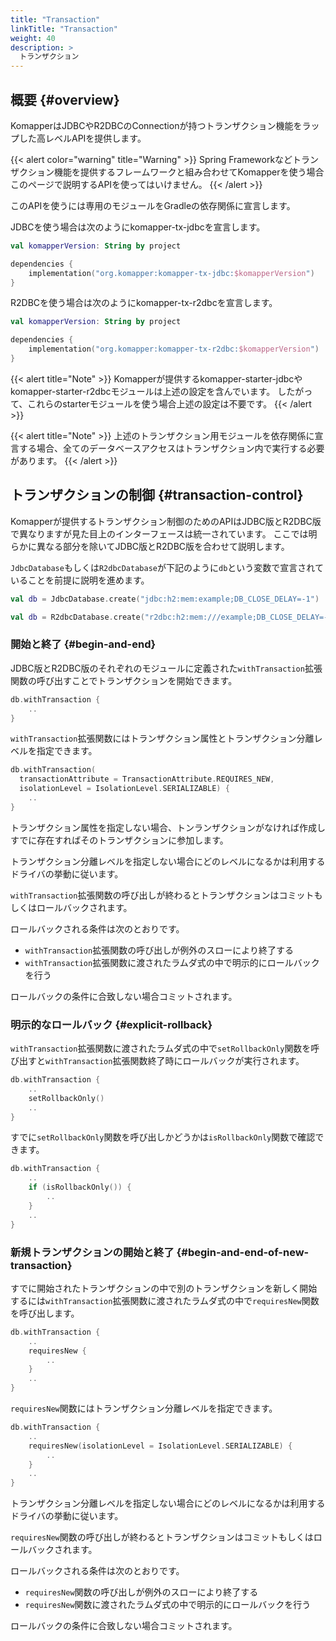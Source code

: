```yaml
---
title: "Transaction"
linkTitle: "Transaction"
weight: 40
description: >
  トランザクション
---
```


## 概要 {#overview}

KomapperはJDBCやR2DBCのConnectionが持つトランザクション機能をラップした高レベルAPIを提供します。

{{< alert color="warning" title="Warning" >}}
Spring Frameworkなどトランザクション機能を提供するフレームワークと組み合わせてKomapperを使う場合
このページで説明するAPIを使ってはいけません。
{{< /alert >}}

このAPIを使うには専用のモジュールをGradleの依存関係に宣言します。

JDBCを使う場合は次のようにkomapper-tx-jdbcを宣言します。

```kotlin
val komapperVersion: String by project

dependencies { 
    implementation("org.komapper:komapper-tx-jdbc:$komapperVersion")
}
```

R2DBCを使う場合は次のようにkomapper-tx-r2dbcを宣言します。

```kotlin
val komapperVersion: String by project

dependencies {
    implementation("org.komapper:komapper-tx-r2dbc:$komapperVersion")
}
```

{{< alert title="Note" >}}
Komapperが提供するkomapper-starter-jdbcやkomapper-starter-r2dbcモジュールは上述の設定を含んでいます。
したがって、これらのstarterモジュールを使う場合上述の設定は不要です。
{{< /alert >}}

{{< alert title="Note" >}}
上述のトランザクション用モジュールを依存関係に宣言する場合、全てのデータベースアクセスはトランザクション内で実行する必要があります。
{{< /alert >}}

## トランザクションの制御 {#transaction-control}

Komapperが提供するトランザクション制御のためのAPIはJDBC版とR2DBC版で異なりますが見た目上のインターフェースは統一されています。
ここでは明らかに異なる部分を除いてJDBC版とR2DBC版を合わせて説明します。

`JdbcDatabase`もしくは`R2dbcDatabase`が下記のように`db`という変数で宣言されていることを前提に説明を進めます。

```kotlin
val db = JdbcDatabase.create("jdbc:h2:mem:example;DB_CLOSE_DELAY=-1")
```

```kotlin
val db = R2dbcDatabase.create("r2dbc:h2:mem:///example;DB_CLOSE_DELAY=-1")
```

### 開始と終了 {#begin-and-end}

JDBC版とR2DBC版のそれぞれのモジュールに定義された`withTransaction`拡張関数の呼び出すことでトランザクションを開始できます。

```kotlin
db.withTransaction {
    ..
}
```

`withTransaction`拡張関数にはトランザクション属性とトランザクション分離レベルを指定できます。

```kotlin
db.withTransaction(
  transactionAttribute = TransactionAttribute.REQUIRES_NEW, 
  isolationLevel = IsolationLevel.SERIALIZABLE) {
    ..
}
```

トランザクション属性を指定しない場合、トンランザクションがなければ作成しすでに存在すればそのトランザクションに参加します。

トランザクション分離レベルを指定しない場合にどのレベルになるかは利用するドライバの挙動に従います。

`withTransaction`拡張関数の呼び出しが終わるとトランザクションはコミットもしくはロールバックされます。

ロールバックされる条件は次のとおりです。

- `withTransaction`拡張関数の呼び出しが例外のスローにより終了する
- `withTransaction`拡張関数に渡されたラムダ式の中で明示的にロールバックを行う

ロールバックの条件に合致しない場合コミットされます。

### 明示的なロールバック {#explicit-rollback}

`withTransaction`拡張関数に渡されたラムダ式の中で`setRollbackOnly`関数を呼び出すと`withTransaction`拡張関数終了時にロールバックが実行されます。

```kotlin
db.withTransaction {
    ..
    setRollbackOnly()
    ..
}
```

すでに`setRollbackOnly`関数を呼び出しかどうかは`isRollbackOnly`関数で確認できます。

```kotlin
db.withTransaction {
    ..
    if (isRollbackOnly()) {
        ..
    }
    ..
}
```

### 新規トランザクションの開始と終了 {#begin-and-end-of-new-transaction}

すでに開始されたトランザクションの中で別のトランザクションを新しく開始するには`withTransaction`拡張関数に渡されたラムダ式の中で`requiresNew`関数を呼び出します。

```kotlin
db.withTransaction {
    ..
    requiresNew {
        ..
    }
    ..
}
```

`requiresNew`関数にはトランザクション分離レベルを指定できます。

```kotlin
db.withTransaction {
    ..
    requiresNew(isolationLevel = IsolationLevel.SERIALIZABLE) {
        ..
    }
    ..
}
```

トランザクション分離レベルを指定しない場合にどのレベルになるかは利用するドライバの挙動に従います。

`requiresNew`関数の呼び出しが終わるとトランザクションはコミットもしくはロールバックされます。

ロールバックされる条件は次のとおりです。

- `requiresNew`関数の呼び出しが例外のスローにより終了する
- `requiresNew`関数に渡されたラムダ式の中で明示的にロールバックを行う

ロールバックの条件に合致しない場合コミットされます。
